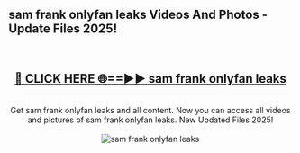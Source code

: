 <h2>sam frank onlyfan leaks Videos And Photos - Update Files 2025!</h2>
<br>
<div align="center">
<h2><a href="https://top-ai-tools.click/QrbHav" rel="nofollow">🔴 CLICK HERE 🌐==►► sam frank onlyfan leaks</a></h2>
<br>
Get sam frank onlyfan leaks and all content. Now you can access all videos and pictures of sam frank onlyfan leaks. New Updated Files 2025!
<br>
<br>
<a href="https://top-ai-tools.click/QrbHav" rel="nofollow" data-target="animated-image.originalLink"><img src="https://i.ibb.co.com/WyWwxjT/player-gif2.gif" alt="sam frank onlyfan leaks" style="max-width: 100%; display: inline-block;" data-target="animated-image.originalImage"></a>
</div>
<br>